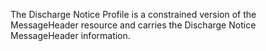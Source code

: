 
The Discharge Notice Profile is a constrained version of the MessageHeader resource and carries the Discharge Notice MessageHeader information. 
